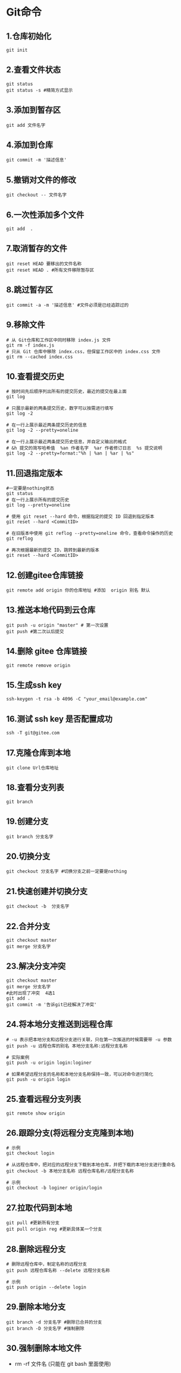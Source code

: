 # Git命令

## 1.仓库初始化

```shell
git init
```

## 2.查看文件状态

```shell
git status
git status -s #精简方式显示
```

## 3.添加到暂存区

```shell
git add 文件名字
```

## 4.添加到仓库

```shell
git commit -m '描述信息'
```

## 5.撤销对文件的修改

```shell
git checkout -- 文件名字
```

## 6.一次性添加多个文件

```shell
git add  .
```

## 7.取消暂存的文件

```shell
git reset HEAD 要移出的文件名称
git reset HEAD . #所有文件移除暂存区
```

## 8.跳过暂存区

```shell
git commit -a -m '描述信息' #文件必须是已经追踪过的
```

## 9.移除文件

```shell
# 从 Git仓库和工作区中同时移除 index.js 文件
git rm -f index.js
# 只从 Git 仓库中移除 index.css，但保留工作区中的 index.css 文件
git rm --cached index.css
```

## 10.查看提交历史

```shell
# 按时间先后顺序列出所有的提交历史，最近的提交在最上面
git log

# 只展示最新的两条提交历史，数字可以按需进行填写
git log -2

# 在一行上展示最近两条提交历史的信息
git log -2 --pretty=oneline

# 在一行上展示最近两条提交历史信息，并自定义输出的格式
# &h 提交的简写哈希值  %an 作者名字  %ar 作者修订日志  %s 提交说明
git log -2 --pretty=format:"%h | %an | %ar | %s"
```

## 11.回退指定版本

```shell
#一定要是nothing状态
git status
# 在一行上展示所有的提交历史
git log --pretty=oneline

# 使用 git reset --hard 命令，根据指定的提交 ID 回退到指定版本
git reset --hard <CommitID>

# 在旧版本中使用 git reflog --pretty=oneline 命令，查看命令操作的历史
git reflog

# 再次根据最新的提交 ID，跳转到最新的版本
git reset --hard <CommitID>
```

## 12.创建gitee仓库链接

```shell
git remote add origin 你的仓库地址 #添加  origin 别名 默认
```

## 13.推送本地代码到云仓库

```shell
git push -u origin "master" # 第一次设置
git push #第二次以后提交
```

## 14.删除 gitee 仓库链接

```shell
git remote remove origin
```

## 15.生成ssh key

```shell
ssh-keygen -t rsa -b 4096 -C "your_email@example.com"
```

## 16.测试 ssh key 是否配置成功

```shell
ssh -T git@gitee.com
```

## 17.克隆仓库到本地

```shell
git clone Url仓库地址
```

## 18.查看分支列表

```shell
git branch
```

## 19.创建分支

```shell
git branch 分支名字
```

## 20.切换分支

```shell
git checkout 分支名字 #切换分支之前一定要是nothing
```

## 21.快速创建并切换分支

```shell
git checkout -b  分支名字
```

## 22.合并分支

```shell
git checkout master
git merge 分支名字
```

## 23.解决分支冲突

```shell
git checkout master
git merge 分支名字
#此时出现了冲突  4选1
git add .
git commit -m '告诉git已经解决了冲突'
```

## 24.将本地分支推送到远程仓库

```shell
# -u 表示把本地分支和远程分支进行关联，只在第一次推送的时候需要带 -u 参数
git push -u 远程仓库的别名 本地分支名称:远程分支名称

# 实际案例
git push -u origin login:loginer

# 如果希望远程分支的名称和本地分支名称保持一致，可以对命令进行简化
git push -u origin login
```

## 25.查看远程分支列表

```shell
git remote show origin
```

## 26.跟踪分支(将远程分支克隆到本地)

```shell
# 示例
git checkout login

# 从远程仓库中，把对应的远程分支下载到本地仓库，并把下载的本地分支进行重命名
git checkout -b 本地分支名称 远程仓库名称/远程分支名称

# 示例
git checkout -b loginer origin/login
```

## 27.拉取代码到本地

```shell
git pull #更新所有分支
git pull origin reg #更新具体某一个分支
```

## 28.删除远程分支

```shell
# 删除远程仓库中，制定名称的远程分支
git push 远程仓库名称 --delete 远程分支名称

# 示例
git push origin --delete login
```

## 29.删除本地分支

```shell
git branch -d 分支名字 #删除已合并的分支
git branch -D 分支名字 #强制删除
```

## 30.强制删除本地文件

- rm -rf 文件名  (只能在 git bash 里面使用)